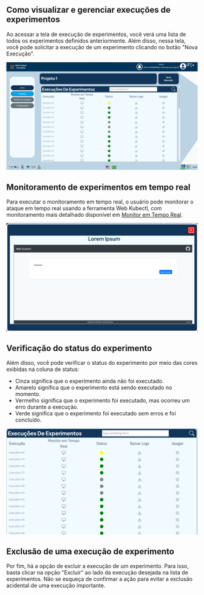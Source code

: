 ## Como visualizar e gerenciar execuções de experimentos

Ao acessar a tela de execução de experimentos, você verá uma lista de todos os experimentos definidos anteriormente. Além disso, nessa tela, você pode solicitar a execução de um experimento clicando no botão "Nova Execução".

![Execução de experimentos](img/experiment-execution-page-pt.png "Execução de experimentos")

## Monitoramento de experimentos em tempo real

Para executar o monitoramento em tempo real, o usuário pode monitorar o ataque em tempo real usando a ferramenta Web Kubectl, com monitoramento mais detalhado disponível em [Monitor em Tempo Real](monitoring.md).

![Monitoramento em tempo real da execução de experimentos](img/experiment-execution-page-monitor-pt.png "Monitoramento em tempo real da execução de experimentos")

## Verificação do status do experimento

Além disso, você pode verificar o status do experimento por meio das cores exibidas na coluna de status:

- Cinza significa que o experimento ainda não foi executado.
- Amarelo significa que o experimento está sendo executado no momento.
- Vermelho significa que o experimento foi executado, mas ocorreu um erro durante a execução.
- Verde significa que o experimento foi executado sem erros e foi concluído.

![Status de execução de experimentos](img/experiment-execution-page-status-pt.png "Status de execução de experimentos")

<!--## Download de registros de experimentos

Ao lado da coluna de status, você encontrará um botão para fazer download dos registros do experimento.

 ![Logs de download de execução de experimentos](img/experiment-execution-page-logs-pt.png "Logs de download de execução de experimentos") -->

## Exclusão de uma execução de experimento

Por fim, há a opção de excluir a execução de um experimento. Para isso, basta clicar na opção "Excluir" ao lado da execução desejada na lista de experimentos. Não se esqueça de confirmar a ação para evitar a exclusão acidental de uma execução importante.

<!-- ![Experiments Execution Delete](img/experiment-execution-page-delete-pt.png "Experiments Execution Delete") -->
